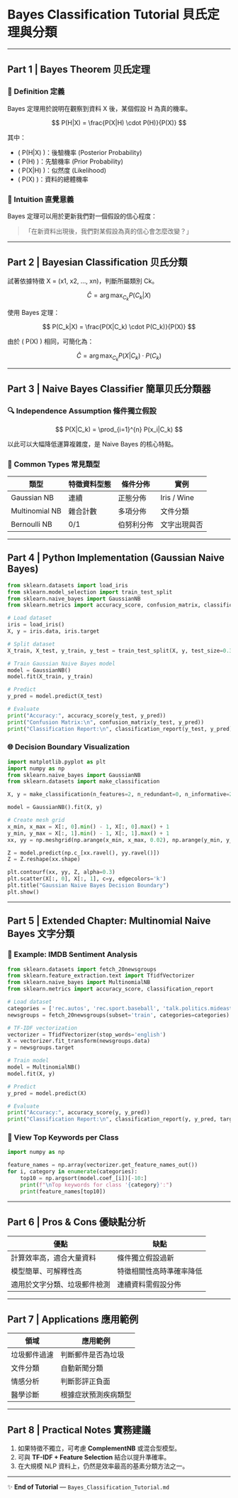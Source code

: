 # Bayes Classification Tutorial 貝氏定理與分類

---

## Part 1 | Bayes Theorem 贝氏定理

### 🧬 Definition 定義
Bayes 定理用於說明在觀察到資料 X 後，某個假設 H 為真的機率。

$$
P(H|X) = \frac{P(X|H) \cdot P(H)}{P(X)}
$$

其中：
- \( P(H|X) \)：後驗機率 (Posterior Probability)
- \( P(H) \)：先驗機率 (Prior Probability)
- \( P(X|H) \)：似然度 (Likelihood)
- \( P(X) \)：資料的總體機率

### 🧮 Intuition 直覺意義
Bayes 定理可以用於更新我們對一個假設的信心程度：
> 「在新資料出現後，我們對某假設為真的信心會怎麼改變？」

---

## Part 2 | Bayesian Classification 贝氏分類

試著依據特徵 X = (x1, x2, ..., xn)，判斷所屬類別 Ck。

$$
\hat{C} = \arg\max_{C_k} P(C_k|X)
$$

使用 Bayes 定理：

$$
P(C_k|X) = \frac{P(X|C_k) \cdot P(C_k)}{P(X)}
$$

由於 \( P(X) \) 相同，可簡化為：

$$
\hat{C} = \arg\max_{C_k} P(X|C_k) \cdot P(C_k)
$$

---

## Part 3 | Naive Bayes Classifier 簡單贝氏分類器

### 🔍 Independence Assumption 條件獨立假設

$$
P(X|C_k) = \prod_{i=1}^{n} P(x_i|C_k)
$$

以此可以大幅降低運算複雜度，是 Naive Bayes 的核心特點。

### 🔢 Common Types 常見類型

| 類型 | 特徵資料型態 | 條件分佈 | 實例 |
|------|----------------|--------------------|------|
| Gaussian NB | 連續 | 正態分佈 | Iris / Wine |
| Multinomial NB | 雜合計數 | 多項分佈 | 文件分類 |
| Bernoulli NB | 0/1 | 伯努利分佈 | 文字出現與否 |

---

## Part 4 | Python Implementation (Gaussian Naive Bayes)

```python
from sklearn.datasets import load_iris
from sklearn.model_selection import train_test_split
from sklearn.naive_bayes import GaussianNB
from sklearn.metrics import accuracy_score, confusion_matrix, classification_report

# Load dataset
iris = load_iris()
X, y = iris.data, iris.target

# Split dataset
X_train, X_test, y_train, y_test = train_test_split(X, y, test_size=0.3, random_state=42)

# Train Gaussian Naive Bayes model
model = GaussianNB()
model.fit(X_train, y_train)

# Predict
y_pred = model.predict(X_test)

# Evaluate
print("Accuracy:", accuracy_score(y_test, y_pred))
print("Confusion Matrix:\n", confusion_matrix(y_test, y_pred))
print("Classification Report:\n", classification_report(y_test, y_pred))
```

### 🌐 Decision Boundary Visualization

```python
import matplotlib.pyplot as plt
import numpy as np
from sklearn.naive_bayes import GaussianNB
from sklearn.datasets import make_classification

X, y = make_classification(n_features=2, n_redundant=0, n_informative=2, n_clusters_per_class=1, random_state=4)

model = GaussianNB().fit(X, y)

# Create mesh grid
x_min, x_max = X[:, 0].min() - 1, X[:, 0].max() + 1
y_min, y_max = X[:, 1].min() - 1, X[:, 1].max() + 1
xx, yy = np.meshgrid(np.arange(x_min, x_max, 0.02), np.arange(y_min, y_max, 0.02))

Z = model.predict(np.c_[xx.ravel(), yy.ravel()])
Z = Z.reshape(xx.shape)

plt.contourf(xx, yy, Z, alpha=0.3)
plt.scatter(X[:, 0], X[:, 1], c=y, edgecolors='k')
plt.title("Gaussian Naive Bayes Decision Boundary")
plt.show()
```

---

## Part 5 | Extended Chapter: Multinomial Naive Bayes 文字分類

### 🔹 Example: IMDB Sentiment Analysis

```python
from sklearn.datasets import fetch_20newsgroups
from sklearn.feature_extraction.text import TfidfVectorizer
from sklearn.naive_bayes import MultinomialNB
from sklearn.metrics import accuracy_score, classification_report

# Load dataset
categories = ['rec.autos', 'rec.sport.baseball', 'talk.politics.mideast', 'sci.space']
newsgroups = fetch_20newsgroups(subset='train', categories=categories)

# TF-IDF vectorization
vectorizer = TfidfVectorizer(stop_words='english')
X = vectorizer.fit_transform(newsgroups.data)
y = newsgroups.target

# Train model
model = MultinomialNB()
model.fit(X, y)

# Predict
y_pred = model.predict(X)

# Evaluate
print("Accuracy:", accuracy_score(y, y_pred))
print("Classification Report:\n", classification_report(y, y_pred, target_names=categories))
```

### 🔹 View Top Keywords per Class

```python
import numpy as np

feature_names = np.array(vectorizer.get_feature_names_out())
for i, category in enumerate(categories):
    top10 = np.argsort(model.coef_[i])[-10:]
    print(f"\nTop keywords for class '{category}':")
    print(feature_names[top10])
```

---

## Part 6 | Pros & Cons 優缺點分析

| 優點 | 缺點 |
|------|------|
| 計算效率高，適合大量資料 | 條件獨立假設過新 |
| 模型簡單、可解釋性高 | 特徵相關性高時準確率降低 |
| 適用於文字分類、垃圾郵件檢測 | 連續資料需假設分佈 |

---

## Part 7 | Applications 應用範例

| 領域 | 應用範例 |
|-----------|----------------|
| 垃圾郵件過濾 | 判斷郵件是否為垃圾 |
| 文件分類 | 自動新聞分類 |
| 情感分析 | 判斷影評正負面 |
| 醫學诊斷 | 根據症狀預測疾病類型 |

---

## Part 8 | Practical Notes 實務建議

1. 如果特徵不獨立，可考慮 **ComplementNB** 或混合型模型。  
2. 可與 **TF-IDF + Feature Selection** 結合以提升準確率。  
3. 在大規模 NLP 資料上，仍然是效率最高的基素分類方法之一。

---

✨ **End of Tutorial** — `Bayes_Classification_Tutorial.md`

